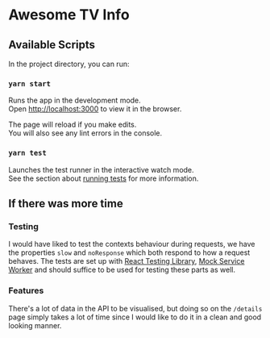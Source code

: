 # Awesome TV Info

## Available Scripts

In the project directory, you can run:

### `yarn start`

Runs the app in the development mode.\
Open [http://localhost:3000](http://localhost:3000) to view it in the browser.

The page will reload if you make edits.\
You will also see any lint errors in the console.

### `yarn test`

Launches the test runner in the interactive watch mode.\
See the section about [running tests](https://facebook.github.io/create-react-app/docs/running-tests) for more information.

## If there was more time 

### Testing

I would have liked to test the contexts behaviour during requests, we have the properties `slow` and `noResponse` which both respond to how a request behaves.
The tests are set up with [React Testing Library](https://testing-library.com/), [Mock Service Worker](https://mswjs.io) and should suffice to be used for testing these parts as well.

### Features

There's a lot of data in the API to be visualised, but doing so on the `/details` page simply takes a lot of time since I would like to do it in a clean and good looking manner. 
